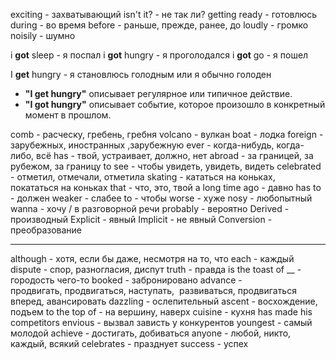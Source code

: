 exciting - захватывающий
isn't it? - не так ли?
getting ready - готовлюсь
during - во время
before - раньше, прежде, ранее, до
loudly - громко
noisily - шумно

i **got** sleep - я поспал
i **got** hungry - я проголодался
i **got** go - я пошел

I **get** hungry - я становлюсь голодным или я обычно голоден
- **"I get hungry"** описывает регулярное или типичное действие.
- **"I got hungry"** описывает событие, которое произошло в конкретный момент в прошлом.

comb - расческу, гребень, гребня
volcano - вулкан
boat - лодка
foreign - зарубежных, иностранных ,зарубежную
ever - когда-нибудь, когда-либо, всё
has - твой, устраивает, должно, нет
abroad - за границей, за рубежом, за границу
to see - чтобы увидеть, увидеть, видеть
celebrated - отметил, отмечали, отметила
skating - кататься на коньках, покататься на коньках
that - что, это, твой
a long time ago - давно
has to - должен
weaker - слабее
to - чтобы 
worse - хуже 
nosy - любопытный
wanna - хочу / в разговорной речи
probably - вероятно
Derived - производный
Explicit - явный
Implicit - не явный
Conversion - преобразование

---

although - хотя, если бы даже, несмотря на то, что
each - каждый
dispute - спор, разногласия, диспут
truth - правда
is the toast of __ - городость чего-то 
booked - забронировано
advance - продвигать, продвигаться, наступать,  развиваться, продвигаться вперед, авансировать
dazzling - ослепительный
ascent - восхождение, подъем
to the top of - на вершину, наверх
cuisine - кухня
has made his competitors envious - вызвал зависть у конкурентов
youngest - самый молодой
achieve - достигать, добиваться
anyone - любой, никто, каждый, всякий
celebrates - празднует
success - успех
